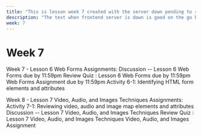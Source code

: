 ```yaml
---
title: "This is lesson week 7 created with the server down pending to restart and create lesson week8"
description: "The test when frontend server is down is good on the go backend but it did not render on the frontend."
week: 7
---
```

# Week 7
Week 7 - Lesson 6 Web Forms
    Assignments:
    Discussion -- Lesson 6 Web Forms due by 11:59pm
    Review Quiz : Lesson 6 Web Forms due by 11:59pm
    Web Forms Assignment due by 11:59pm
    Activity 6-1: Identifying HTML form elements and attributes

Week 8 - Lesson 7 Video, Audio, and Images Techniques
    Assignments:
    Activity 7-1: Reviewing video, audio and image map elements and attributes
    Discussion -- Lesson 7 Video, Audio, and Images Techniques
    Review Quiz : Lesson 7 Video, Audio, and Images Techniques
    Video, Audio, and Images Assignment
